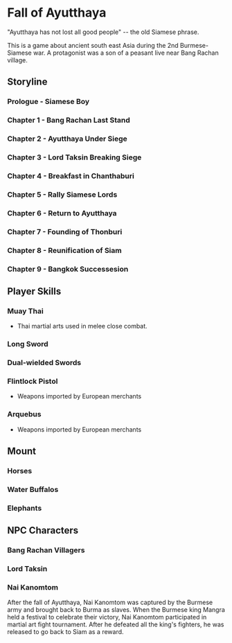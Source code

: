 # Fall of Ayutthaya
"Ayutthaya has not lost all good people" -- the old Siamese phrase.

This is a game about ancient south east Asia during the 2nd Burmese-Siamese war. A protagonist was a son of a peasant live near Bang Rachan village. 

## Storyline
### Prologue - Siamese Boy
### Chapter 1 - Bang Rachan Last Stand
### Chapter 2 - Ayutthaya Under Siege
### Chapter 3 - Lord Taksin Breaking Siege
### Chapter 4 - Breakfast in Chanthaburi
### Chapter 5 - Rally Siamese Lords
### Chapter 6 - Return to Ayutthaya
### Chapter 7 - Founding of Thonburi
### Chapter 8 - Reunification of Siam
### Chapter 9 - Bangkok Successesion

## Player Skills
### Muay Thai
- Thai martial arts used in melee close combat.
### Long Sword
### Dual-wielded Swords
### Flintlock Pistol
- Weapons imported by European merchants
### Arquebus
- Weapons imported by European merchants

## Mount
### Horses
### Water Buffalos
### Elephants

## NPC Characters
### Bang Rachan Villagers
### Lord Taksin
### Nai Kanomtom
After the fall of Ayutthaya, Nai Kanomtom was captured by the Burmese army and brought back to Burma as slaves. When the Burmese king Mangra held a festival to celebrate their victory, Nai Kanomtom participated in martial art fight tournament. After he defeated all the king's fighters, he was released to go back to Siam as a reward.


